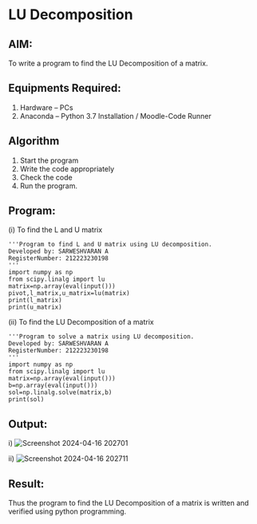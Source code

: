 # LU Decomposition 

## AIM:
To write a program to find the LU Decomposition of a matrix.

## Equipments Required:
1. Hardware – PCs
2. Anaconda – Python 3.7 Installation / Moodle-Code Runner

## Algorithm
1. Start the program
2. Write the code appropriately
3. Check the code
4. Run the program.

## Program:
(i) To find the L and U matrix
```
'''Program to find L and U matrix using LU decomposition.
Developed by: SARWESHVARAN A
RegisterNumber: 212223230198
'''
import numpy as np
from scipy.linalg import lu
matrix=np.array(eval(input()))
pivot,l_matrix,u_matrix=lu(matrix)
print(l_matrix)
print(u_matrix)
```
(ii) To find the LU Decomposition of a matrix
```
'''Program to solve a matrix using LU decomposition.
Developed by: SARWESHVARAN A
RegisterNumber: 212223230198
'''
import numpy as np
from scipy.linalg import lu
matrix=np.array(eval(input()))
b=np.array(eval(input()))
sol=np.linalg.solve(matrix,b)
print(sol)
```

## Output:
i)
![Screenshot 2024-04-16 202701](https://github.com/SarweshvaranA/LU-Decomposition/assets/146930981/2a0dd953-5ecf-428f-a1f0-ea2cb5fcd16c)

ii)
![Screenshot 2024-04-16 202711](https://github.com/SarweshvaranA/LU-Decomposition/assets/146930981/41fc95e9-8f68-4181-bda5-97cb9f54a5fd)

## Result:
Thus the program to find the LU Decomposition of a matrix is written and verified using python programming.

